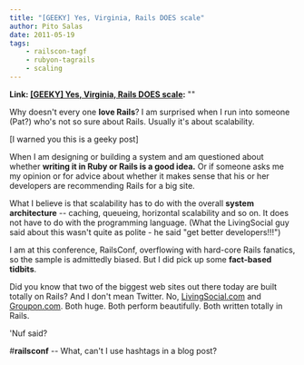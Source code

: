 ```yaml
---
title: "[GEEKY] Yes, Virginia, Rails DOES scale"
author: Pito Salas
date: 2011-05-19
tags:
    - railscon-tagf
    - rubyon-tagrails
    - scaling
---
```


**Link: [[GEEKY] Yes, Virginia, Rails DOES scale](None):** ""

Why doesn't every one **love Rails**? I am surprised when I run into someone
(Pat?) who's not so sure about Rails. Usually it's about scalability.

[I warned you this is a geeky post]

When I am designing or building a system and am questioned about whether
**writing it in Ruby or Rails is a good idea.** Or if someone asks me my
opinion or for advice about whether it makes sense that his or her developers
are recommending Rails for a big site.

What I believe is that scalability has to do with the overall **system
architecture** -- caching, queueing, horizontal scalability and so on. It does
not have to do with the programming language. (What the LivingSocial guy said
about this wasn't quite as polite - he said "get better developers!!!")

I am at this conference, RailsConf, overflowing with hard-core Rails fanatics,
so the sample is admittedly biased. But I did pick up some **fact-based
tidbits**.

Did you know that two of the biggest web sites out there today are built
totally on Rails? And I don't mean Twitter. No,
[LivingSocial.com](<http://www.livingsocial.com>) and
[Groupon.com](<http://www.groupon.com>). Both huge. Both perform beautifully.
Both written totally in Rails.

'Nuf said?

#**railsconf** -- What, can't I use hashtags in a blog post?


